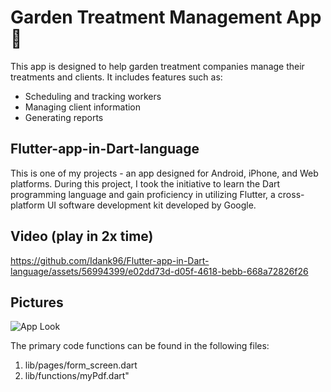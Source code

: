 # Garden Treatment Management App :seedling:

This app is designed to help garden treatment companies manage their treatments and clients. It includes features such as:

* Scheduling and tracking workers
* Managing client information
* Generating reports



## Flutter-app-in-Dart-language
This is one of my projects - an app designed for Android, iPhone, and Web platforms. 
During this project, I took the initiative to learn the Dart programming language and gain proficiency in utilizing Flutter, a cross-platform UI software development kit developed by Google.


## Video (play in 2x time)

https://github.com/Idank96/Flutter-app-in-Dart-language/assets/56994399/e02dd73d-d05f-4618-bebb-668a72826f26

## Pictures

![App Look](https://github.com/Idank96/Flutter-app-in-Dart-language/assets/56994399/601d7f98-3f92-479a-baef-20eef122994f)

The primary code functions can be found in the following files:

1. lib/pages/form_screen.dart
2. lib/functions/myPdf.dart"

